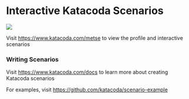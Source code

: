 # Interactive Katacoda Scenarios

[![](http://shields.katacoda.com/katacoda/metse/count.svg)](https://www.katacoda.com/metse "Get your profile on Katacoda.com")

Visit https://www.katacoda.com/metse to view the profile and interactive scenarios

### Writing Scenarios
Visit https://www.katacoda.com/docs to learn more about creating Katacoda scenarios

For examples, visit https://github.com/katacoda/scenario-example
